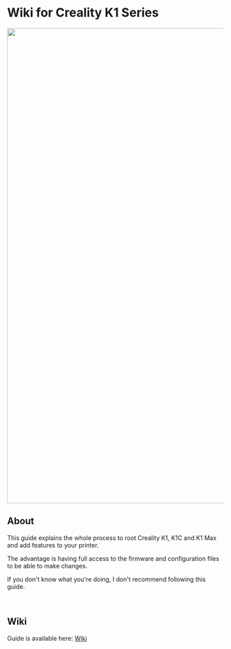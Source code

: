 # Wiki for Creality K1 Series

<img width="1102" src="https://github.com/Guilouz/Creality-K1-Series/blob/main/docs/assets/img/home/home.png">

## About

This guide explains the whole process to root Creality K1, K1C and K1 Max and add features to your printer.

The advantage is having full access to the firmware and configuration files to be able to make changes.

If you don't know what you're doing, I don't recommend following this guide.

<br />

## Wiki

Guide is available here: [Wiki](https://guilouz.github.io/Creality-K1-Series/)

<br />
